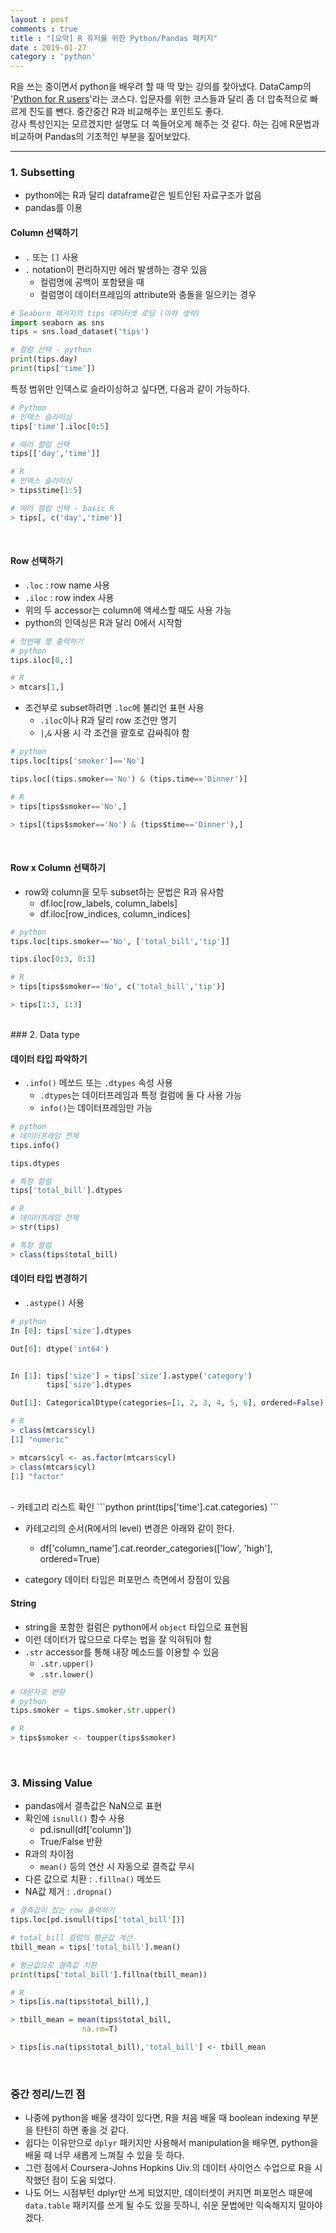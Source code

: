 ```yaml
---
layout : post
comments : true
title : "[요약] R 유저를 위한 Python/Pandas 패키지"
date : 2019-01-27
category : 'python'
---
```



 R을 쓰는 중이면서 python을 배우려 할 때 딱 맞는 강의를 찾아냈다. DataCamp의 '<a href='https://campus.datacamp.com/courses/python-for-r-users'>Python for R users</a>'라는 코스다. 입문자를 위한 코스들과 달리 좀 더 압축적으로 빠르게 진도를 뺀다. 중간중간 R과 비교해주는 포인트도 좋다.
<br>
강사 특성인지는 모르겠지만 설명도 더 쏙들어오게 해주는 것 같다. 하는 김에 R문법과 비교하며 Pandas의 기초적인 부분을 짚어보았다.  

---


### 1. Subsetting
- python에는 R과 달리 dataframe같은 빌트인된 자료구조가 없음
- pandas를 이용

#### Column 선택하기
  - `.` 또는 `[]` 사용
  - `.` notation이 편리하지만 에러 발생하는 경우 있음
    -  컬럼명에 공백이 포함됐을 때
    - 컬럼명이 데이터프레임의 attribute와 충돌을 일으키는 경우

``` python
# Seaborn 패키지의 tips 데이터셋 로딩 (이하 생략)
import seaborn as sns
tips = sns.load_dataset('tips')

# 컬럼 선택 - python
print(tips.day)
print(tips['time'])
```

특정 범위만 인덱스로 슬라이싱하고 싶다면, 다음과 같이 가능하다.

```python
# Python
# 인덱스 슬라이싱
tips['time'].iloc[0:5]

# 여러 컬럼 선택
tips[['day','time']]
```

```R
# R
# 인덱스 슬라이싱
> tips$time[1:5]

# 여러 컬럼 선택 - basic R
> tips[, c('day','time')]
```

<br>

#### Row 선택하기
- `.loc` : row name 사용
- `.iloc` : row index 사용
- 위의 두 accessor는 column에 액세스할 때도 사용 가능
- python의 인덱싱은 R과 달리 0에서 시작함

```python
# 첫번째 행 출력하기
# python
tips.iloc[0,:]

# R  
> mtcars[1,]
```

- 조건부로 subset하려면 `.loc`에 불리언 표현 사용
  - `.iloc`이나 R과 달리 row 조건만 명기
  - `|`,`&` 사용 시 각 조건을 괄호로 감싸줘야 함

```python  
# python  
tips.loc[tips['smoker']=='No']

tips.loc[(tips.smoker=='No') & (tips.time=='Dinner')]

# R
> tips[tips$smoker=='No',]

> tips[(tips$smoker=='No') & (tips$time=='Dinner'),]
```

<br>

#### Row x Column 선택하기
- row와 column을 모두 subset하는 문법은 R과 유사함
  - df.loc[row_labels, column_labels]
  - df.iloc[row_indices, column_indices]

```python
# python
tips.loc[tips.smoker=='No', ['total_bill','tip']]

tips.iloc[0:3, 0:3]

# R
> tips[tips$smoker=='No', c('total_bill','tip')]

> tips[1:3, 1:3]

```

<br>
### 2. Data type

#### 데이터 타입 파악하기

- `.info()` 메쏘드 또는 `.dtypes` 속성 사용
  - `.dtypes`는 데이터프레임과 특정 컬럼에 둘 다 사용 가능
  - `info()`는 데이터프레임만 가능

```python  
# python
# 데이터프레임 전체
tips.info()

tips.dtypes

# 특정 컬럼
tips['total_bill'].dtypes
```

```R
# R
# 데이터프레임 전체
> str(tips)

# 특정 컬럼
> class(tips$total_bill)
```

#### 데이터 타입 변경하기
- `.astype()` 사용

```python
# python
In [0]: tips['size'].dtypes

Out[0]: dtype('int64')


In [1]: tips['size'] = tips['size'].astype('category')
        tips['size'].dtypes  

Out[1]: CategoricalDtype(categories=[1, 2, 3, 4, 5, 6], ordered=False)
```

```R
# R
> class(mtcars$cyl)
[1] "numeric"

> mtcars$cyl <- as.factor(mtcars$cyl)
> class(mtcars$cyl)
[1] "factor"
```
<br>
- 카테고리 리스트 확인
```python
print(tips['time'].cat.categories)
```

- 카테고리의 순서(R에서의 level) 변경은 아래와 같이 한다.
  - df['column_name'].cat.reorder_categories(['low', 'high'], ordered=True)

- category 데이터 타입은 퍼포먼스 측면에서 장점이 있음  

#### String
- string을 포함한 컬럼은 python에서 `object` 타입으로 표현됨
- 이런 데이터가 많으므로 다루는 법을 잘 익혀둬야 함
- `.str` accessor를 통해 내장 메소드를 이용할 수 있음
  - `.str.upper()`
  - `.str.lower()`

```python
# 대문자로 변환
# python
tips.smoker = tips.smoker.str.upper()

# R
> tips$smoker <- toupper(tips$smoker)
```

<br>

### 3. Missing Value

- pandas에서 결측값은 NaN으로 표현
- 확인에 `isnull()` 함수 사용
  - pd.isnull(df['column'])
  - True/False 반환
- R과의 차이점
  - `mean()` 등의 연산 시 자동으로 결측값 무시  
- 다른 값으로 치환 : `.fillna()` 메쏘드
- NA값 제거 : `.dropna()`

```python
# 결측값이 있는 row 출력하기
tips.loc[pd.isnull(tips['total_bill'])]

# total_bill 컬럼의 평균값 계산
tbill_mean = tips['total_bill'].mean()

# 평균값으로 결측값 치환
print(tips['total_bill'].fillna(tbill_mean))
```

```R
# R
> tips[is.na(tips$total_bill),]

> tbill_mean = mean(tips$total_bill,
                na.rm=T)

> tips[is.na(tips$total_bill),'total_bill'] <- tbill_mean

```

<br>

### 중간 정리/느낀 점
- 나중에 python을 배울 생각이 있다면, R을 처음 배울 때 boolean indexing 부분을 탄탄히 하면 좋을 것 같다.
- 쉽다는 이유만으로 `dplyr` 패키지만 사용해서 manipulation을 배우면, python을 배울 때 너무 새롭게 느껴질 수 있을 듯 하다.
- 그런 점에서 Coursera-Johns Hopkins Uiv.의 데이터 사이언스 수업으로 R을 시작했던 점이 도움 되었다.
- 나도 어느 시점부턴 dplyr만 쓰게 되었지만, 데이터셋이 커지면 퍼포먼스 때문에 `data.table` 패키지를 쓰게 될 수도 있을 듯하니, 쉬운 문법에만 익숙해지지 말아야겠다.
